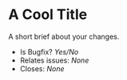 # A Cool Title

A short brief about your changes.

- Is Bugfix? *Yes/No*
- Relates issues: *None*
- Closes: *None*
